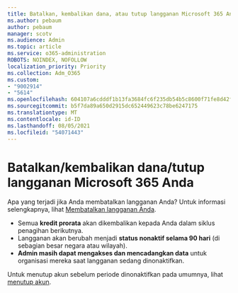 ```yaml
---
title: Batalkan, kembalikan dana, atau tutup langganan Microsoft 365 Anda
ms.author: pebaum
author: pebaum
manager: scotv
ms.audience: Admin
ms.topic: article
ms.service: o365-administration
ROBOTS: NOINDEX, NOFOLLOW
localization_priority: Priority
ms.collection: Adm_O365
ms.custom:
- "9002914"
- "5614"
ms.openlocfilehash: 604107a6cdddf1b13fa3684fc6f235db54b5c8600f71fe8d42f26ee179abfe6e
ms.sourcegitcommit: b5f7da89a650d2915dc652449623c78be6247175
ms.translationtype: MT
ms.contentlocale: id-ID
ms.lasthandoff: 08/05/2021
ms.locfileid: "54071443"
---
```

# <a name="cancelrefundclose-your-microsoft-365-subscription"></a>Batalkan/kembalikan dana/tutup langganan Microsoft 365 Anda

Apa yang terjadi jika Anda membatalkan langganan Anda? Untuk informasi selengkapnya, lihat [Membatalkan langganan Anda](https://docs.microsoft.com/microsoft-365/commerce/subscriptions/cancel-your-subscription?view=o365-worldwide).

- Semua **kredit prorata** akan dikembalikan kepada Anda dalam siklus penagihan berikutnya.
- Langganan akan berubah menjadi **status nonaktif selama 90 hari** (di sebagian besar negara atau wilayah).
- **Admin masih dapat mengakses dan mencadangkan data** untuk organisasi mereka saat langganan sedang dinonaktifkan.

Untuk menutup akun sebelum periode dinonaktifkan pada umumnya, lihat [menutup akun](https://docs.microsoft.com/microsoft-365/commerce/close-your-account?view=o365-worldwide).
